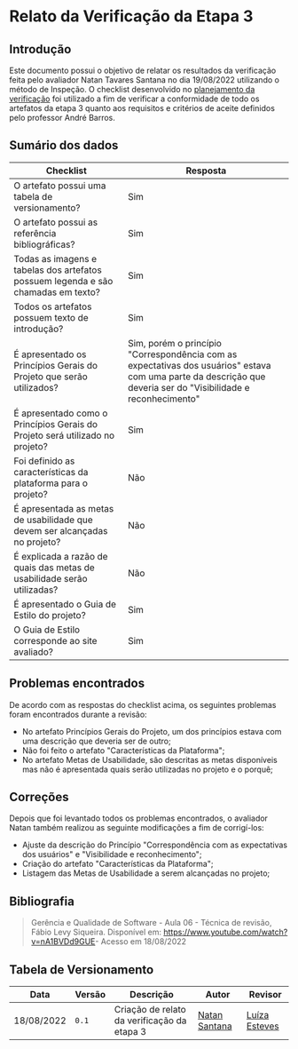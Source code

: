 # Relato da Verificação da Etapa 3

## Introdução

Este documento possui o objetivo de relatar os resultados da verificação feita pelo avaliador Natan Tavares Santana no dia 19/08/2022 utilizando o método de Inspeção. O checklist desenvolvido no [planejamento da verificação](./planejamento.md) foi utilizado a fim de verificar a conformidade de todo os artefatos da etapa 3 quanto aos requisitos e critérios de aceite definidos pelo professor André Barros.

## Sumário dos dados

| Checklist | Resposta |
| --------- | -------- |
| O artefato possui uma tabela de versionamento? | Sim |
| O artefato possui as referência bibliográficas? | Sim |
| Todas as imagens e tabelas dos artefatos possuem legenda e são chamadas em texto? | Sim |
| Todos os artefatos possuem texto de introdução? | Sim |
| É apresentado os Princípios Gerais do Projeto que serão utilizados? | Sim, porém o princípio "Correspondência com as expectativas dos usuários" estava com uma parte da descrição que deveria ser do "Visibilidade e reconhecimento" |
| É apresentado como o Princípios Gerais do Projeto será utilizado no projeto? | Sim |
| Foi definido as características da plataforma para o projeto? | Não |
| É apresentada as metas de usabilidade que devem ser alcançadas no projeto? | Não |
| É explicada a razão de quais das metas de usabilidade serão utilizadas? | Não |
| É apresentado o Guia de Estilo do projeto? | Sim |
| O Guia de Estilo corresponde ao site avaliado? | Sim |

## Problemas encontrados

De acordo com as respostas do checklist acima, os seguintes problemas foram encontrados durante a revisão:

- No artefato Princípios Gerais do Projeto, um dos princípios estava com uma descrição que deveria ser de outro;
- Não foi feito o artefato "Características da Plataforma";
- No artefato Metas de Usabilidade, são descritas as metas disponíveis mas não é apresentada quais serão utilizadas no projeto e o porquê;

## Correções

Depois que foi levantado todos os problemas encontrados, o avaliador Natan também realizou as seguinte modificações a fim de corrigí-los:

- Ajuste da descrição do Princípio "Correspondência com as expectativas dos usuários" e "Visibilidade e reconhecimento";
- Criação do artefato "Características da Plataforma";
- Listagem das Metas de Usabilidade a serem alcançadas no projeto;

## Bibliografia
> Gerência e Qualidade de Software - Aula 06 - Técnica de revisão, Fábio Levy Siqueira. Disponível em: <https://www.youtube.com/watch?v=nA1BVDd9GUE>- Acesso em 18/08/2022
## Tabela de Versionamento

| Data | Versão | Descrição | Autor | Revisor |
| ---- | ------ | --------- | ----- | ------- |
| 18/08/2022 | `0.1`  | Criação de relato da verificação da etapa 3 | [Natan Santana](https://github.com/Neitan2001) | [Luíza Esteves](https://github.com/luiza-esteves)